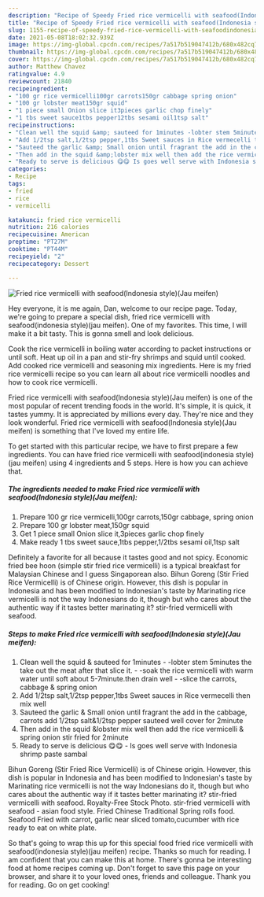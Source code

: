 ```yaml
---
description: "Recipe of Speedy Fried rice vermicelli with seafood(Indonesia style)(Jau meifen)"
title: "Recipe of Speedy Fried rice vermicelli with seafood(Indonesia style)(Jau meifen)"
slug: 1155-recipe-of-speedy-fried-rice-vermicelli-with-seafoodindonesia-stylejau-meifen
date: 2021-05-08T18:02:32.939Z
image: https://img-global.cpcdn.com/recipes/7a517b519047412b/680x482cq70/fried-rice-vermicelli-with-seafoodindonesia-stylejau-meifen-recipe-main-photo.jpg
thumbnail: https://img-global.cpcdn.com/recipes/7a517b519047412b/680x482cq70/fried-rice-vermicelli-with-seafoodindonesia-stylejau-meifen-recipe-main-photo.jpg
cover: https://img-global.cpcdn.com/recipes/7a517b519047412b/680x482cq70/fried-rice-vermicelli-with-seafoodindonesia-stylejau-meifen-recipe-main-photo.jpg
author: Matthew Chavez
ratingvalue: 4.9
reviewcount: 21840
recipeingredient:
- "100 gr rice vermicelli100gr carrots150gr cabbage spring onion"
- "100 gr lobster meat150gr squid"
- "1 piece small Onion slice it3pieces garlic chop finely"
- "1 tbs sweet sauce1tbs pepper12tbs sesami oil1tsp salt"
recipeinstructions:
- "Clean well the squid &amp; sauteed for 1minutes -lobter stem 5minutes the take out the meat after that slice it. -soak the rice vermicelli with warm water until soft about 5-7minute.then drain well -slice the carrots, cabbage &amp; spring onion"
- "Add 1/2tsp salt,1/2tsp pepper,1tbs Sweet sauces in Rice vermecelli then mix well"
- "Sauteed the garlic &amp; Small onion until fragrant the add in the cabbage, carrots add 1/2tsp salt&amp;1/2tsp pepper sauteed well cover for 2minute"
- "Then add in the squid &amp;lobster mix well then add the rice vermicelli &amp; spring onion stir fried for 2minute"
- "Ready to serve is delicious 😋😋 Is goes well serve with Indonesia shrimp paste sambal"
categories:
- Recipe
tags:
- fried
- rice
- vermicelli

katakunci: fried rice vermicelli 
nutrition: 216 calories
recipecuisine: American
preptime: "PT27M"
cooktime: "PT44M"
recipeyield: "2"
recipecategory: Dessert

---
```



![Fried rice vermicelli with seafood(Indonesia style)(Jau meifen)](https://img-global.cpcdn.com/recipes/7a517b519047412b/680x482cq70/fried-rice-vermicelli-with-seafoodindonesia-stylejau-meifen-recipe-main-photo.jpg)

Hey everyone, it is me again, Dan, welcome to our recipe page. Today, we're going to prepare a special dish, fried rice vermicelli with seafood(indonesia style)(jau meifen). One of my favorites. This time, I will make it a bit tasty. This is gonna smell and look delicious.

Cook the rice vermicelli in boiling water according to packet instructions or until soft. Heat up oil in a pan and stir-fry shrimps and squid until cooked. Add cooked rice vermicelli and seasoning mix ingredients. Here is my fried rice vermicelli recipe so you can learn all about rice vermicelli noodles and how to cook rice vermicelli.

Fried rice vermicelli with seafood(Indonesia style)(Jau meifen) is one of the most popular of recent trending foods in the world. It's simple, it is quick, it tastes yummy. It is appreciated by millions every day. They're nice and they look wonderful. Fried rice vermicelli with seafood(Indonesia style)(Jau meifen) is something that I've loved my entire life.


To get started with this particular recipe, we have to first prepare a few ingredients. You can have fried rice vermicelli with seafood(indonesia style)(jau meifen) using 4 ingredients and 5 steps. Here is how you can achieve that.

<!--inarticleads1-->

##### The ingredients needed to make Fried rice vermicelli with seafood(Indonesia style)(Jau meifen):

1. Prepare 100 gr rice vermicelli,100gr carrots,150gr cabbage, spring onion
1. Prepare 100 gr lobster meat,150gr squid
1. Get 1 piece small Onion slice it,3pieces garlic chop finely
1. Make ready 1 tbs sweet sauce,1tbs pepper,1/2tbs sesami oil,1tsp salt


Definitely a favorite for all because it tastes good and not spicy. Economic fried bee hoon (simple stir fried rice vermicelli) is a typical breakfast for Malaysian Chinese and I guess Singaporean also. Bihun Goreng (Stir Fried Rice Vermicelli) is of Chinese origin. However, this dish is popular in Indonesia and has been modified to Indonesian&#39;s taste by Marinating rice vermicelli is not the way Indonesians do it, though but who cares about the authentic way if it tastes better marinating it? stir-fried vermicelli with seafood. 

<!--inarticleads2-->

##### Steps to make Fried rice vermicelli with seafood(Indonesia style)(Jau meifen):

1. Clean well the squid &amp; sauteed for 1minutes - -lobter stem 5minutes the take out the meat after that slice it. - -soak the rice vermicelli with warm water until soft about 5-7minute.then drain well - -slice the carrots, cabbage &amp; spring onion
1. Add 1/2tsp salt,1/2tsp pepper,1tbs Sweet sauces in Rice vermecelli then mix well
1. Sauteed the garlic &amp; Small onion until fragrant the add in the cabbage, carrots add 1/2tsp salt&amp;1/2tsp pepper sauteed well cover for 2minute
1. Then add in the squid &amp;lobster mix well then add the rice vermicelli &amp; spring onion stir fried for 2minute
1. Ready to serve is delicious 😋😋 - Is goes well serve with Indonesia shrimp paste sambal


Bihun Goreng (Stir Fried Rice Vermicelli) is of Chinese origin. However, this dish is popular in Indonesia and has been modified to Indonesian&#39;s taste by Marinating rice vermicelli is not the way Indonesians do it, though but who cares about the authentic way if it tastes better marinating it? stir-fried vermicelli with seafood. Royalty-Free Stock Photo. stir-fried vermicelli with seafood - asian food style. Fried Chinese Traditional Spring rolls food. Seafood Fried with carrot, garlic near sliced tomato,cucumber with rice ready to eat on white plate. 

So that's going to wrap this up for this special food fried rice vermicelli with seafood(indonesia style)(jau meifen) recipe. Thanks so much for reading. I am confident that you can make this at home. There's gonna be interesting food at home recipes coming up. Don't forget to save this page on your browser, and share it to your loved ones, friends and colleague. Thank you for reading. Go on get cooking!
